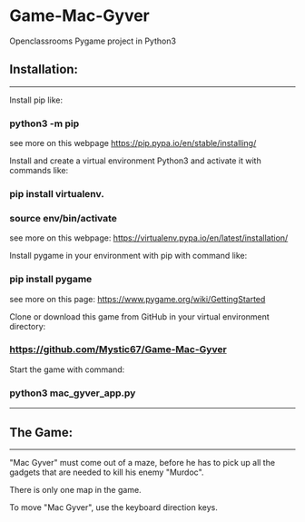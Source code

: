 # Game-Mac-Gyver
Openclassrooms Pygame project in Python3


## Installation:
__________________________________________________________________________________________________________________________
Install pip like:
  ### python3 -m pip

see more on this webpage
https://pip.pypa.io/en/stable/installing/

Install and create a virtual environment Python3 and activate it with commands like:
  ### pip install virtualenv.
  ### source env/bin/activate
      
see more on this webpage:
https://virtualenv.pypa.io/en/latest/installation/

Install pygame in your environment with pip with command like:
  ### pip install pygame
      
see more on this page:
https://www.pygame.org/wiki/GettingStarted

Clone or download this game from GitHub in your virtual environment directory: 
  ### https://github.com/Mystic67/Game-Mac-Gyver

Start the game with command:  
  ### python3 mac_gyver_app.py
__________________________________________________________________________________________________________________________



## The Game:
__________________________________________________________________________________________________________________________
"Mac Gyver" must come out of a maze, before he has to pick up all the gadgets that are needed to kill his enemy "Murdoc".

There is only one map in the game.

To move "Mac Gyver", use the keyboard direction keys.
